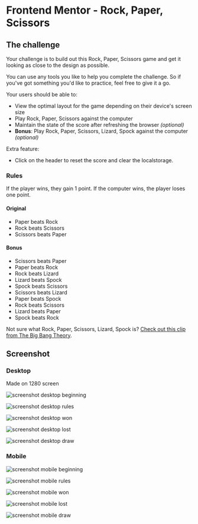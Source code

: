 # Frontend Mentor - Rock, Paper, Scissors

## The challenge

Your challenge is to build out this Rock, Paper, Scissors game and get it looking as close to the design as possible.

You can use any tools you like to help you complete the challenge. So if you've got something you'd like to practice, feel free to give it a go.

Your users should be able to:

- View the optimal layout for the game depending on their device's screen size
- Play Rock, Paper, Scissors against the computer
- Maintain the state of the score after refreshing the browser _(optional)_
- **Bonus**: Play Rock, Paper, Scissors, Lizard, Spock against the computer _(optional)_

Extra feature:
- Click on the header to reset the score and clear the localstorage.

### Rules

If the player wins, they gain 1 point. If the computer wins, the player loses one point.

#### Original

- Paper beats Rock
- Rock beats Scissors
- Scissors beats Paper

#### Bonus

- Scissors beats Paper
- Paper beats Rock
- Rock beats Lizard
- Lizard beats Spock
- Spock beats Scissors
- Scissors beats Lizard
- Paper beats Spock
- Rock beats Scissors
- Lizard beats Paper
- Spock beats Rock

Not sure what Rock, Paper, Scissors, Lizard, Spock is? [Check out this clip from The Big Bang Theory](https://www.youtube.com/watch?v=iSHPVCBsnLw).

## Screenshot

### Desktop

Made on 1280 screen

![screenshot desktop beginning](assets/desktopBeginning.png)

![screenshot desktop rules](assets/desktopRules.png)

![screenshot desktop won](assets/desktopWon.png)

![screenshot desktop lost](assets/desktopLost.png)

![screenshot desktop draw](assets/desktopDraw.png)

### Mobile

![screenshot mobile beginning](assets/mobileBeginning.png)

![screenshot mobile rules](assets/mobileRules.png)

![screenshot mobile won](assets/mobileWon.png)

![screenshot mobile lost](assets/mobileLost.png)

![screenshot mobile draw](assets/mobileDraw.png)
